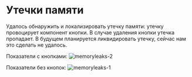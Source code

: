 # Утечки памяти

Удалось обнаружить и локализировать утечку памяти: утечку провоцирует компонент кнопки. В случае удаления кнопки утечка пропадает. В будущем планируется ликвидировать утечку, сейчас нам это сделать не удалось.

Показатели с кнопками:
![memoryleaks-2](https://user-images.githubusercontent.com/106176669/214871490-fe805d96-233e-4e87-81a3-4e56375c76e4.jpg)

Показатели без кнопок:
![memoryleaks-1](https://user-images.githubusercontent.com/106176669/214871498-e49a6e53-2fe6-4c9c-9594-a26419194691.jpg)
